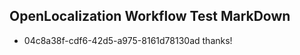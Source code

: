 ## OpenLocalization Workflow Test MarkDown
* 04c8a38f-cdf6-42d5-a975-8161d78130ad 
thanks!<!--HONumber=Mar16_HO2-->
